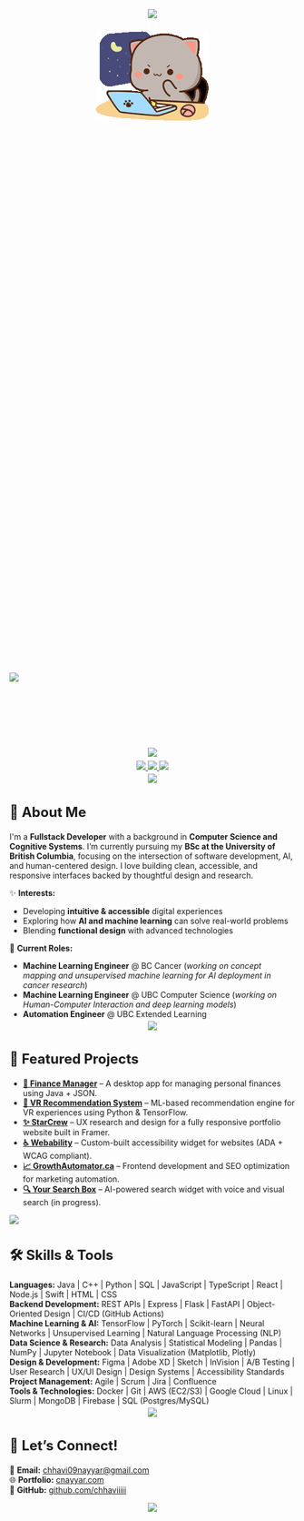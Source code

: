 <!-- HEADER SECTION -->
<p align="center" style="margin-bottom: 20px;">
  <img src="https://capsule-render.vercel.app/api?type=waving&height=100&color=0:6a0dad,100:1e3c72&reversal=false"/>
</p>

<div align="center">
  <img src="https://github.com/chhaviiiii/chhaviiiii/blob/60dfbe7568dfd754ae3ab289063f5719b480a806/assets/peach-goma.gif" alt="Peach Goma Banner" width="200" />
</div>

<p align="left" style="margin-bottom: 5px; padding-bottom: 0px; font-size: 500px"> 
  <strong>
    <img src="https://readme-typing-svg.herokuapp.com?font=Lucida+Code&pause=100&color=89cff0&width=750&lines=Hi,+I'm+Chhavi+Nayyar!;+Fullstack+Developer+|+ML+Engineer" />
  </strong>
</p>

<p align="center" style="margin-top: -10px;">
  <img src="https://capsule-render.vercel.app/api?type=rect&color=0:6a0dad,100:1e3c72&height=1"/>
</p>

<!-- SOCIAL LINKS -->
<p align="center" style="margin-top: -10px;"> 
  <a href="https://www.linkedin.com/in/chhavi-nayyar-268395205/">
    <img src="https://img.icons8.com/?size=100&id=13930&format=png&color=000000" width="45"/>
  </a>
  <a href="https://discord.com/users/chhavo.">
    <img src="https://img.icons8.com/?size=100&id=2mIgusGquJFz&format=png&color=000000" width="45"/>
  </a>
  <a href="mailto:chhav09nayyar@gmail.com">
    <img src="https://img.icons8.com/?size=100&id=P7UIlhbpWzZm&format=png&color=000000" width="45"/>
  </a>
</p>

<p align="center" style="margin-top: -10px;">
  <img src="https://capsule-render.vercel.app/api?type=rect&color=0:6a0dad,100:1e3c72&height=1"/>
</p>

<!-- ABOUT ME -->
<h2 align="left" style="font-size: 24px;">
  <strong>🌟 About Me</strong>
</h2>

I'm a **Fullstack Developer** with a background in **Computer Science and Cognitive Systems**. I’m currently pursuing my **BSc at the University of British Columbia**, focusing on the intersection of software development, AI, and human-centered design. I love building clean, accessible, and responsive interfaces backed by thoughtful design and research.

✨ **Interests:**  
- Developing **intuitive & accessible** digital experiences  
- Exploring how **AI and machine learning** can solve real-world problems  
- Blending **functional design** with advanced technologies

💼 **Current Roles:**  
- **Machine Learning Engineer** @ BC Cancer (*working on concept mapping and unsupervised machine learning for AI deployment in cancer research*)  
- **Machine Learning Engineer** @ UBC Computer Science (*working on Human-Computer Interaction and deep learning models*)  
- **Automation Engineer** @ UBC Extended Learning  

<p align="center" style="margin-top: -10px;">
  <img src="https://capsule-render.vercel.app/api?type=rect&color=0:6a0dad,100:1e3c72&height=1"/>
</p>

<!-- FEATURED PROJECTS -->
<h2 align="left" style="font-size: 24px;">
  <strong>🚀 Featured Projects</strong>
</h2>

<ul>
  <li><strong><a href="https://github.com/chhaviiiii/Finance-Manager">💸 Finance Manager</a></strong> – A desktop app for managing personal finances using Java + JSON.</li>
  <li><strong><a href="https://github.com/chhaviiiii/Virtual-Reality-Experience-Recommendation-System">🧠 VR Recommendation System</a></strong> – ML-based recommendation engine for VR experiences using Python & TensorFlow.</li>
  <li><strong><a href="https://starcrew.com">✨ StarCrew</a></strong> – UX research and design for a fully responsive portfolio website built in Framer.</li>
  <li><strong><a href="https://www.webability.io">♿ Webability</a></strong> – Custom-built accessibility widget for websites (ADA + WCAG compliant).</li>
  <li><strong><a href="https://growthautomator.ca">📈 GrowthAutomator.ca</a></strong> – Frontend development and SEO optimization for marketing automation.</li>
  <li><strong><a href="https://yoursearchbox.com">🔍 Your Search Box</a></strong> – AI-powered search widget with voice and visual search (in progress).</li>
</ul>

  <img src="https://capsule-render.vercel.app/api?type=rect&color=0:6a0dad,100:1e3c72&height=1"/>
</p>

<!-- SKILLS & TOOLS -->
<h2 align="left" style="font-size: 24px;">
  <strong>🛠 Skills & Tools</strong>
</h2>

**Languages:** Java | C++ | Python | SQL | JavaScript | TypeScript | React | Node.js | Swift | HTML | CSS  
**Backend Development:** REST APIs | Express | Flask | FastAPI | Object-Oriented Design | CI/CD (GitHub Actions)  
**Machine Learning & AI:** TensorFlow | PyTorch | Scikit-learn | Neural Networks | Unsupervised Learning | Natural Language Processing (NLP)  
**Data Science & Research:** Data Analysis | Statistical Modeling | Pandas | NumPy | Jupyter Notebook | Data Visualization (Matplotlib, Plotly)  
**Design & Development:** Figma | Adobe XD | Sketch | InVision | A/B Testing | User Research | UX/UI Design | Design Systems | Accessibility Standards  
**Project Management:** Agile | Scrum | Jira | Confluence  
**Tools & Technologies:** Docker | Git | AWS (EC2/S3) | Google Cloud | Linux | Slurm | MongoDB | Firebase | SQL (Postgres/MySQL)


<p align="center" style="margin-top: -10px;">
  <img src="https://capsule-render.vercel.app/api?type=rect&color=0:6a0dad,100:1e3c72&height=1"/>
</p>

<!-- CONNECT WITH ME -->
<h2 align="left" style="font-size: 24px;">
  <strong>📌 Let’s Connect!</strong>
</h2>

📩 **Email:** [chhavi09nayyar@gmail.com](mailto:chhav09nayyar@gmail.com)  
🌐 **Portfolio:** [cnayyar.com](http://cnayyar.com)  
🐙 **GitHub:** [github.com/chhaviiiii](https://github.com/chhaviiiii)

<p align="center" style="margin-bottom: 20px;">
  <img src="https://capsule-render.vercel.app/api?type=waving&color=0:6a0dad,100:1e3c72&height=90&section=footer"/>
</p>
